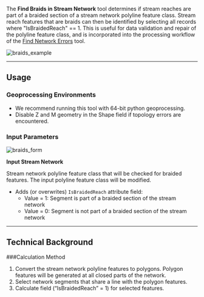 The **Find Braids in Stream Network** tool determines if stream reaches are part of a braided section of a stream network polyline feature class. Stream reach features that are braids can then be identified by selecting all records where "IsBraidedReach" == 1. This is useful for data validation and repair of the polyline feature class, and is incorporated into the processing workflow of the [Find Network Errors](http://gnat.riverscapes.xyz/Find-Network-Features) tool. 

![braids_example]({{site.baseurl}}/images/braids_example.png)
_______________________________________________________________
## Usage

### Geoprocessing Environments
* We recommend running this tool with 64-bit python geoprocessing.
* Disable Z and M geometry in the Shape field if topology errors are encountered.

### Input Parameters

![braids_form]({{site.baseurl}}/images/braids_form.PNG)


**Input Stream Network**

Stream network polyline feature class that will be checked for braided features.
The input polyline feature class will be modified.
* Adds (or overwrites) `IsBraidedReach` attribute field:
	* Value = 1: Segment is part of a braided section of the stream network
	* Value = 0: Segment is not part of a braided section of the stream network

_______________________________________________________________
## Technical Background

###Calculation Method

1. Convert the stream network polyline features to polygons. Polygon features will be generated at all closed parts of the network.
2. Select network segments that share a line with the polygon features.
3. Calculate field (“IsBraidedReach” = 1) for selected features.